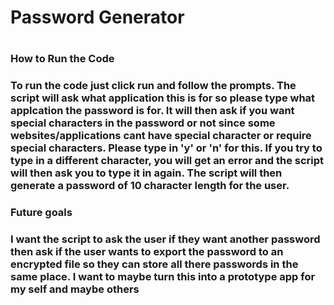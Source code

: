 <h1>Password Generator<h1>

<h3>How to Run the Code<h3>
To run the code just click run and follow the prompts.
The script will ask what application this is for so please type what applcation the password is for.
It will then ask if you want special characters in the password or not since some websites/applications cant have special character or require special characters. Please type in 'y' or 'n' for this. If you try to type in a different character, you will get an error and the script will then ask you to type it in again.
The script will then generate a password of 10 character length for the user.


<h3>Future goals<h3>
I want the script to ask the user if they want another password
then ask if the user wants to export the password to an encrypted file so they can store all there passwords in the same place.
I want to maybe turn this into a prototype app for my self and maybe others